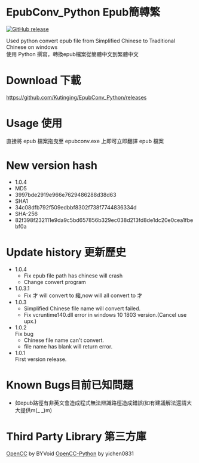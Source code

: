 # EpubConv_Python Epub簡轉繁
[![GitHub release](https://img.shields.io/github/release/Kutinging/EpubConv_Python.svg?style=plastic)](https://github.com/Kutinging/EpubConv_Python/releases)  
  
Used python convert epub file from Simplified Chinese to Traditional Chinese on windows  
使用 Python 撰寫，轉換epub檔案從簡體中文到繁體中文  
# Download 下載
https://github.com/Kutinging/EpubConv_Python/releases
# Usage 使用
直接將 epub 檔案拖曳至 epubconv.exe 上即可立即翻譯 epub 檔案
# New version hash
* 1.0.4
 * MD5
  * 3997bde2919e966e7629486288d38d63
 * SHA1
  * 34c08dfb792f509edbbf8302f738f7744836334d
 * SHA-256
  * 82f398f232111e9da9c5bd657856b329ec038d213fd8de1dc20e0cea1fbebf0a
# Update history 更新歷史
* 1.0.4
  * Fix epub file path has chinese will crash
  * Change convert program
* 1.0.3.1
  * Fix 才 will convert to 纔,now will all convert to 才
* 1.0.3
  * Simplified Chinese file name will convert failed.
  * Fix vcruntime140.dll error in windows 10 1803 version.(Cancel use upx.)
* 1.0.2  
  Fix bug
  * Chinese file name can't convert.
  * file name has blank will return error.
* 1.0.1  
  First version release.

# Known Bugs目前已知問題
* 如epub路徑有非英文會造成程式無法辨識路徑造成錯誤(如有建議解法還請大大提供m(_  _)m)

# Third Party Library 第三方庫
[OpenCC](https://github.com/BYVoid/OpenCC) by BYVoid
[OpenCC-Python](https://github.com/yichen0831/opencc-python) by yichen0831
